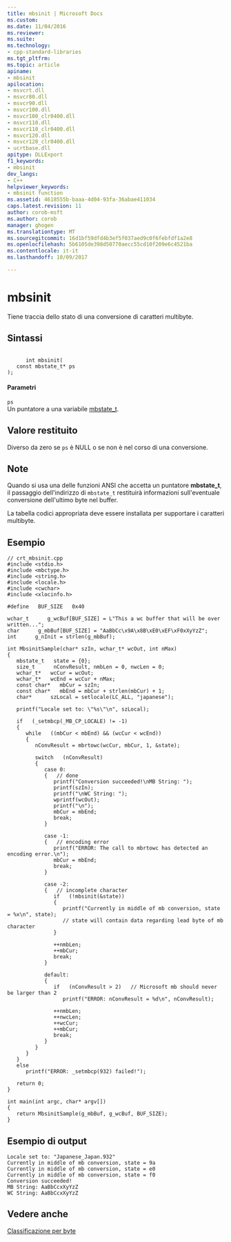 ```yaml
---
title: mbsinit | Microsoft Docs
ms.custom: 
ms.date: 11/04/2016
ms.reviewer: 
ms.suite: 
ms.technology:
- cpp-standard-libraries
ms.tgt_pltfrm: 
ms.topic: article
apiname:
- mbsinit
apilocation:
- msvcrt.dll
- msvcr80.dll
- msvcr90.dll
- msvcr100.dll
- msvcr100_clr0400.dll
- msvcr110.dll
- msvcr110_clr0400.dll
- msvcr120.dll
- msvcr120_clr0400.dll
- ucrtbase.dll
apitype: DLLExport
f1_keywords:
- mbsinit
dev_langs:
- C++
helpviewer_keywords:
- mbsinit function
ms.assetid: 4618555b-baaa-4d04-93fa-36abae411034
caps.latest.revision: 11
author: corob-msft
ms.author: corob
manager: ghogen
ms.translationtype: MT
ms.sourcegitcommit: 16d1bf59dfd4b3ef5f037aed9c0f6febfdf1a2e8
ms.openlocfilehash: 5b6105de398d50770aecc55cd10f209e6c4521ba
ms.contentlocale: it-it
ms.lasthandoff: 10/09/2017

---
```

# <a name="mbsinit"></a>mbsinit
Tiene traccia dello stato di una conversione di caratteri multibyte.  
  
## <a name="syntax"></a>Sintassi  
  
```  
  
      int mbsinit(  
   const mbstate_t* ps  
);  
```  
  
#### <a name="parameters"></a>Parametri  
 `ps`  
 Un puntatore a una variabile [mbstate_t](../../c-runtime-library/standard-types.md).  
  
## <a name="return-value"></a>Valore restituito  
 Diverso da zero se `ps` è NULL o se non è nel corso di una conversione.  
  
## <a name="remarks"></a>Note  
 Quando si usa una delle funzioni ANSI che accetta un puntatore **mbstate_t**, il passaggio dell'indirizzo di `mbstate_t` restituirà informazioni sull'eventuale conversione dell'ultimo byte nel buffer.  
  
 La tabella codici appropriata deve essere installata per supportare i caratteri multibyte.  
  
## <a name="example"></a>Esempio  
  
```  
// crt_mbsinit.cpp  
#include <stdio.h>  
#include <mbctype.h>  
#include <string.h>  
#include <locale.h>  
#include <cwchar>  
#include <xlocinfo.h>  
  
#define   BUF_SIZE   0x40  
  
wchar_t      g_wcBuf[BUF_SIZE] = L"This a wc buffer that will be over written...";  
char      g_mbBuf[BUF_SIZE] = "AaBbCc\x9A\x8B\xE0\xEF\xF0xXyYzZ";  
int      g_nInit = strlen(g_mbBuf);  
  
int MbsinitSample(char* szIn, wchar_t* wcOut, int nMax)  
{  
   mbstate_t   state = {0};  
   size_t      nConvResult, nmbLen = 0, nwcLen = 0;  
   wchar_t*   wcCur = wcOut;  
   wchar_t*   wcEnd = wcCur + nMax;  
   const char*   mbCur = szIn;  
   const char*   mbEnd = mbCur + strlen(mbCur) + 1;  
   char*      szLocal = setlocale(LC_ALL, "japanese");  
  
   printf("Locale set to: \"%s\"\n", szLocal);  
  
   if   (_setmbcp(_MB_CP_LOCALE) != -1)  
   {  
      while   ((mbCur < mbEnd) && (wcCur < wcEnd))  
      {  
         nConvResult = mbrtowc(wcCur, mbCur, 1, &state);   
  
         switch   (nConvResult)  
         {  
            case 0:  
            {   // done  
               printf("Conversion succeeded!\nMB String: ");  
               printf(szIn);  
               printf("\nWC String: ");  
               wprintf(wcOut);  
               printf("\n");  
               mbCur = mbEnd;  
               break;  
            }  
  
            case -1:  
            {   // encoding error  
               printf("ERROR: The call to mbrtowc has detected an encoding error.\n");  
               mbCur = mbEnd;  
               break;  
            }  
  
            case -2:  
            {   // incomplete character  
               if   (!mbsinit(&state))  
               {  
                  printf("Currently in middle of mb conversion, state = %x\n", state);  
                  // state will contain data regarding lead byte of mb character  
               }  
  
               ++nmbLen;  
               ++mbCur;  
               break;  
            }  
  
            default:  
            {  
               if   (nConvResult > 2)   // Microsoft mb should never be larger than 2  
                  printf("ERROR: nConvResult = %d\n", nConvResult);  
  
               ++nmbLen;  
               ++nwcLen;  
               ++wcCur;  
               ++mbCur;  
               break;  
            }  
         }  
      }  
   }  
   else  
      printf("ERROR: _setmbcp(932) failed!");  
  
   return 0;  
}  
  
int main(int argc, char* argv[])  
{  
   return MbsinitSample(g_mbBuf, g_wcBuf, BUF_SIZE);  
}  
```  
  
## <a name="sample-output"></a>Esempio di output  
  
```  
Locale set to: "Japanese_Japan.932"  
Currently in middle of mb conversion, state = 9a  
Currently in middle of mb conversion, state = e0  
Currently in middle of mb conversion, state = f0  
Conversion succeeded!  
MB String: AaBbCcxXyYzZ  
WC String: AaBbCcxXyYzZ  
```  
  
## <a name="see-also"></a>Vedere anche  
 [Classificazione per byte](../../c-runtime-library/byte-classification.md)
